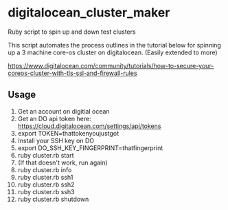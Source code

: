 # digitalocean_cluster_maker
Ruby script to spin up and down test clusters

This script automates the process outlines in the tutorial below for spinning up a 3 machine core-os cluster on digitalocean.  (Easily extended to more)

https://www.digitalocean.com/community/tutorials/how-to-secure-your-coreos-cluster-with-tls-ssl-and-firewall-rules

## Usage

1. Get an account on digitial ocean
2. Get an DO api token here: https://cloud.digitalocean.com/settings/api/tokens
3. export TOKEN=thattokenyoujustgot
4. Install your SSH key on DO
5. export DO_SSH_KEY_FINGERPRINT=thatfingerprint
6. ruby cluster.rb start
7. (If that doesn't work, run again)
8. ruby cluster.rb info
9. ruby cluster.rb ssh1
10. ruby cluster.rb ssh2
11. ruby cluster.rb ssh3
12. ruby cluster.rb shutdown

